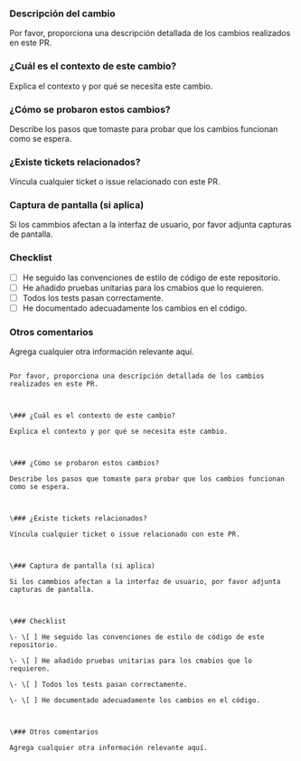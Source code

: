 ### Descripción del cambio

Por favor, proporciona una descripción detallada de los cambios realizados en este PR.

### ¿Cuál es el contexto de este cambio?

Explica el contexto y por qué se necesita este cambio.

### ¿Cómo se probaron estos cambios?

Describe los pasos que tomaste para probar que los cambios funcionan como se espera.

### ¿Existe tickets relacionados?

Víncula cualquier ticket o issue relacionado con este PR.

### Captura de pantalla (si aplica)

Si los cammbios afectan a la interfaz de usuario, por favor adjunta capturas de pantalla.

### Checklist

- [ ] He seguido las convenciones de estilo de código de este repositorio.
- [ ] He añadido pruebas unitarias para los cmabios que lo requieren.
- [ ] Todos los tests pasan correctamente.
- [ ] He documentado adecuadamente los cambios en el código.

### Otros comentarios

Agrega cualquier otra información relevante aquí.

```### Descripción del cambio

Por favor, proporciona una descripción detallada de los cambios realizados en este PR.



\### ¿Cuál es el contexto de este cambio?

Explica el contexto y por qué se necesita este cambio.



\### ¿Cómo se probaron estos cambios?

Describe los pasos que tomaste para probar que los cambios funcionan como se espera.



\### ¿Existe tickets relacionados?

Víncula cualquier ticket o issue relacionado con este PR.



\### Captura de pantalla (si aplica)

Si los cammbios afectan a la interfaz de usuario, por favor adjunta capturas de pantalla.



\### Checklist

\- \[ ] He seguido las convenciones de estilo de código de este repositorio.

\- \[ ] He añadido pruebas unitarias para los cmabios que lo requieren.

\- \[ ] Todos los tests pasan correctamente.

\- \[ ] He documentado adecuadamente los cambios en el código.



\### Otros comentarios

Agrega cualquier otra información relevante aquí.